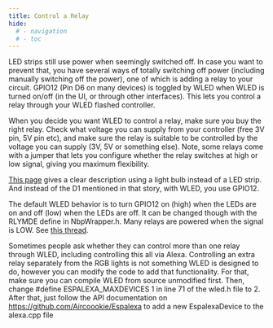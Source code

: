 ```yaml
---
title: Control a Relay
hide:
  # - navigation
  # - toc
---
```


LED strips still use power when seemingly switched off. In case you want to prevent that, you have several ways of totally switching off power (including manually switching off the power), one of which is adding a relay to your circuit. GPIO12 (Pin D6 on many devices) is toggled by WLED when WLED is turned on/off (in the UI, or through other interfaces). This lets you control a relay through your WLED flashed controller.

When you decide you want WLED to control a relay, make sure you buy the right relay. Check what voltage you can supply from your controller (free 3V pin, 5V pin etc), and make sure the relay is suitable to be controlled by the voltage you can supply (3V, 5V or something else). Note, some relays come with a jumper that lets you configure whether the relay switches at high or low signal, giving you maximum flexibility.

[This page](https://www.geekering.com/?p=187) gives a clear description using a light bulb instead of a LED strip. And instead of the D1 mentioned in that story, with WLED, you use GPIO12.

The default WLED behavior is to turn GPIO12 on (high) when the LEDs are on and off (low) when the LEDs are off. It can be changed though with the RLYMDE define in NbpWrapper.h. Many relays are powered when the signal is LOW. See [this thread](https://github.com/Aircoookie/WLED/issues/631#issuecomment-605512524).

Sometimes people ask whether they can control more than one relay through WLED, including controlling this all via Alexa. Controlling an extra relay separately from the RGB lights is not something WLED is designed to do, however you can modify the code to add that functionality. For that, make sure you can compile WLED from source unmodified first. Then, change #define ESPALEXA_MAXDEVICES 1 in line 71 of the wled.h file to 2. After that, just follow the API documentation on https://github.com/Aircoookie/Espalexa to add a new EspalexaDevice to the alexa.cpp file